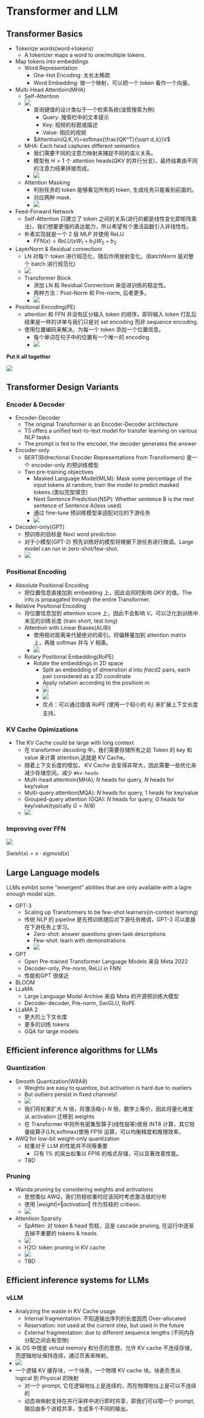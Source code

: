 # Transformer and LLM

## Transformer Basics

- Tokenize words(word->tokens)
    - A tokenizer maps a word to one/multiple tokens.
- Map tokens into embeddings
    - Word Representation
        - One-Hot Encoding: 太长太稀疏
        - Word Embedding: 做一个映射，可以把一个 token 看作一个向量。
- Multi-Head Attentioin(MHA)
    - Self-Attention
    - ![](image/21.png)
        - 查询键值的设计类似于一个检索系统(油管搜索为例)
            - Query: 搜索栏中的文本提示
            - Key: 视频的标题或描述
            - Value: 相应的视频
        - $Attentioin(Q,K,V)=softmax(\frac{QK^T}{\sqrt d_k})V$
    - MHA: Each head captures different semantics
        - 我们需要不同的注意力映射来捕捉不同的语义关系。
        - 模型有 $H>1$ 个 attention heads($QKV$ 的并行分支)，最终结果由不同的注意力结果拼接而成。
        - ![](image/22.png)
    - Attention Masking
        - 判别任务的 token 能够看见所有的 token, 生成任务只能看到前面的。
        - 对应两种 mask.
        - ![](image/23.png)
- Feed-Forward Network
    - Self-Attention 只建立了 token 之间的关系(进行的都是线性变化即矩阵乘法)，我们想要更强的表达能力，所以希望有个激活函数引入非线性性。
    - 朴素实现就是一个 2 层 MLP 并使用 ReLU
        - $FFN(x)=ReLU(xW_1+b_1)W_2+b_2$
- LayerNorm & Residual connectioni
    - LN 对每个 token 进行规范化，随后作用放射变化。(BatchNorm 是对整个 batch 进行规范化)
    - ![](image/24.png)
    - Transformer Block
        - 添加 LN 和 Residual Connectioin 来促进训练的稳定性。
        - 两种方法：Post-Norm 和 Pre-norm, 后者更多。
        - ![](image/25.png)
- Positional Encoding(PE)
    - attention 和 FFN 并没有区分输入 token 的顺序，即将输入 token 打乱后结果是一样的详单与我们只是对 set encoding 而非 sequence encoding.
    - 使用位置编码来解决。为每一个 token 添加一个位置信息。
        - 每个单词在句子中的位置有一个唯一的 encoding
        - ![](image/26.png)

**Put it all together**

![](image/27.png)


## Transformer Design Variants

### Encoder & Decoder

- Encoder-Decoder
    - The original Transformer is an Encoder-Decoder architecture
    - T5 offers a unified text-to-text model for transfer learning on various NLP tasks
    - The prompt is fed to the encoder, the decoder generates the answer
- Encoder-only
    - BERT(Bidrectional Enocder Representations from Transformers) 是一个 encoder-only 的预训练模型
    - Two pre-training objectives
        - Masked Language Model(MLM): Mask some percentage of the input tokens at random; train the model to predict masked tokens.(类似完型填空)
        - Next Sentence Prediction(NSP): Whether sentence B is the next sentence of Sentence A(less used)
        - 通过 fine-tune 预训练模型来适配对应的下游任务
        - ![](image/28.png)
- Decoder-only(GPT)
    - 预训练的目标是 Next word prediction
    - 对于小模型(GPT-2) 预先训练好的模型将根据下游任务进行微调。Large model can run in zero-shot/few-shot.
    - ![](image/29.png)

### Positional Encoding

- Absolute Positional Encoding
    - 把位置信息直接加到 embedding 上，因此会同时影响 $QKV$ 的值。The info is propagated through the entire Transformer.
- Relative Positional Encoding
    - 将位置信息加到 attention score 上，因此不会影响 $V$。可以泛化到训练中未见的训练长度 (train short, test long)
    - Attention with Linear Biases(ALiBi)
        - 使用相对距离来代替绝对的索引。将偏移量加到 attention matrix 上，再做 softmax 并与 $V$ 相乘。
        - ![](image/30.png)
    - Rotary Positional Embedding(RoPE)
        - Rotate the embeddings in 2D space
            - Split an embedding of dimenstion $d$ into $frac{d}{2}$ pairs, each pair considered as a 2D coordinate
            - Apply rotation according to the positioin $m$.
            - ![](image/31.png)
            - ![](image/32.png)
            - 优点：可以通过插值 RoPE (使用一个较小的 $\theta_i$) 来扩展上下文长度支持。

### KV Cache Opimizations

- The KV Cache could be large with long context
    - 在 transformer decoding 中，我们需要存储所有之前 Token 的 key 和 value 来计算 attention,这就是 KV Cache。
    - 随着上下文长度的增加， KV Cache 会变得非常大，因此需要一些优化来减少存储空间。减少 `#kv-heads`
    - Multi-head attentioin(MHA): $N$ heads for query, $N$ heads for key/value
    - Multi-query attention(MQA): $N$ heads for query, 1 heads for key/value
    - Grouped-query attention (GQA): $N$ heads for query, $G$ heads for key/value(typically $G=N/8$)
    - ![](image/33.png)

### Improving over FFN

![](image/34.png)

$Swish(x)=x\cdot sigmoid(x)$


## Large Language models

LLMs exhibit some "emergent" abilities that are only available with a lagre enough model size.

- GPT-3
    - Scaling up Transformers to be few-shot learners(in-context learning)
    - 传统 NLP 的 pipeline 是先预训练随后对下游任务微调，GPT-3 可以直接在下游任务上学习。
        - Zero-shot: answer questions given task descriptions
        - Few-shot: learn with demonstrations
        - ![](image/35.png)
- OPT
    - Open Pre-trained Transformer Language Models 来自 Meta 2022
    - Decoder-only, Pre-norm, ReLU in FNN
    - 性能和GPT 很接近
- BLOOM
- LLaMA
    - Large Language Model Archive 来自 Meta 的开源预训练大模型
    - Decoder-decoder, Pre-norm, SwiGLU, RoPE
- LLaMA 2
    - 更大的上下文长度
    - 更多的训练 tokens
    - GQA for large models


## Efficient inference algorithms for LLMs

### Quantization

- Smooth Quantization(W8A8)
    - Weights are easy to quantize, but activation is hard due to oueliers
    - But outliers persist in fixed channels!
    - ![](image/36.png)
    - 我们将权重扩大 $N$ 倍，将激活缩小 $N$ 倍，数学上等价，因此将量化难度从 activation 迁移到 weights
    - 在 Transformer 中将所有密集型算子(线性层等)使用 INT8 计算，其它轻量级算子(LN,softmax)使用 FP16 运算，可以均衡精度和推理效率。
- AWQ for low-bit weight-only quantization
    - 权重对于 LLM 的性能并不同等重要
        - 只有 1% 的突出权重以 FP16 的格式存储，可以显著改善性能。
    - TBD

### Pruning

- Wanda:pruning by considering weights and activations
    - 思想类似 AWQ，我们剪枝权重时应该同时考虑激活值的分布
    - 使用 $|weight|\times \Vert activation\Vert$ 作为剪枝的 critieon.
    - ![](image/37.png)
- Attentioin Sparsity
    - SpAtten: 对 token & head 剪枝，这是 cascade pruning, 在运行中逐渐去掉不重要的 tokens & heads.
    - ![](image/38.png)
    - H2O: token pruning in KV cache
    - ![](image/39.png)
    - TBD


## Efficient inference systems for LLMs

### vLLM

- Analyzing the waste in KV Cache usage
    - Internal fragmentation: 不知道输出序列的长度因而 Over-allocated
    - Reservation: not used at the current step, but used in the future
    - External fragmentation: due to different sequence lengths (不同内存分配之间会有空隙)
- 从 OS 中借鉴 virtual memory 和分页的思想，允许 KV cache 不连续存储，而逻辑地址保持连续，通过页表来映射。
- ![](image/40.png)
- 一个逻辑 KV 缓存块，一个块表，一个物理 KV cache 块。块表负责从 logical 到 Physical 的映射
    - 对一个 prompt, 它在逻辑地址上是连续的，而在物理地址上是可以不连续的
    - 动态块映射支持在并行采样中进行即时共享，即我们可以喂一个 prompt, 随后由多个进程共享，生成多个不同的输出。
